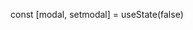  <Modals data={items} modal={modal} setmodal={setmodal} />

  const [modal, setmodal] = useState(false)